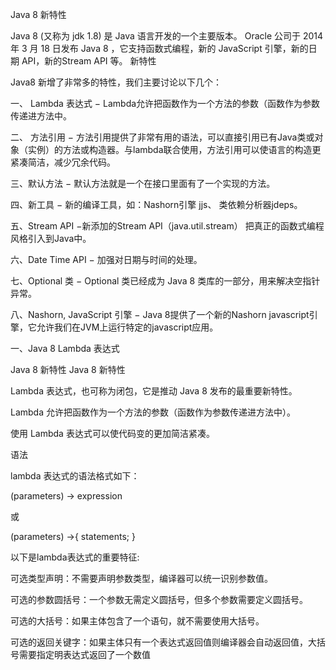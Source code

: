 Java 8 新特性

Java 8 (又称为 jdk 1.8) 是 Java 语言开发的一个主要版本。 Oracle 公司于 2014 年 3 月 18 日发布 Java 8 ，它支持函数式编程，新的 JavaScript 引擎，新的日期 API，新的Stream API 等。
新特性

Java8 新增了非常多的特性，我们主要讨论以下几个：

一、 Lambda 表达式 − Lambda允许把函数作为一个方法的参数（函数作为参数传递进方法中。

二、 方法引用 − 方法引用提供了非常有用的语法，可以直接引用已有Java类或对象（实例）的方法或构造器。与lambda联合使用，方法引用可以使语言的构造更紧凑简洁，减少冗余代码。

三、默认方法 − 默认方法就是一个在接口里面有了一个实现的方法。

四、新工具 − 新的编译工具，如：Nashorn引擎 jjs、 类依赖分析器jdeps。

五、Stream API −新添加的Stream API（java.util.stream） 把真正的函数式编程风格引入到Java中。

六、Date Time API − 加强对日期与时间的处理。

七、Optional 类 − Optional 类已经成为 Java 8 类库的一部分，用来解决空指针异常。

八、Nashorn, JavaScript 引擎 − Java 8提供了一个新的Nashorn javascript引擎，它允许我们在JVM上运行特定的javascript应用。

一、Java 8 Lambda 表达式

Java 8 新特性 Java 8 新特性

Lambda 表达式，也可称为闭包，它是推动 Java 8 发布的最重要新特性。

Lambda 允许把函数作为一个方法的参数（函数作为参数传递进方法中）。

使用 Lambda 表达式可以使代码变的更加简洁紧凑。

语法

lambda 表达式的语法格式如下：

(parameters) -> expression

或

(parameters) ->{ statements; }

以下是lambda表达式的重要特征:

可选类型声明：不需要声明参数类型，编译器可以统一识别参数值。

可选的参数圆括号：一个参数无需定义圆括号，但多个参数需要定义圆括号。

可选的大括号：如果主体包含了一个语句，就不需要使用大括号。

可选的返回关键字：如果主体只有一个表达式返回值则编译器会自动返回值，大括号需要指定明表达式返回了一个数值
